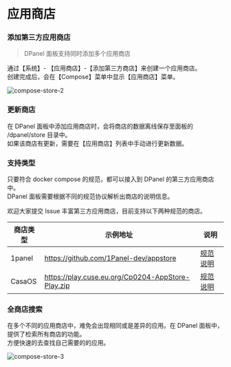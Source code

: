 # 应用商店

### 添加第三方应用商店

> DPanel 面板支持同时添加多个应用商店

通过【系统】- 【应用商店】-【添加第三方商店】来创建一个应用商店。\
创建完成后，会在【Compose】菜单中显示【应用商店】菜单。

![compose-store-2](https://cdn.w7.cc/dpanel/compose-store-2.png)

### 更新商店

在 DPanel 面板中添加应用商店时，会将商店的数据离线保存至面板的 /dpanel/store 目录中。\
如果该商店有更新，需要在【应用商店】列表中手动进行更新数据。

### 支持类型

只要符合 docker compose 的规范，都可以接入到 DPanel 的第三方应用商店中。\
DPanel 面板需要根据不同的规范协议解析出商店的说明信息。

欢迎大家提交 Issue 丰富第三方应用商店，目前支持以下两种规范的商店。

|商店类型|示例地址|说明|
|---|---|---|
|1panel|https://github.com/1Panel-dev/appstore|[规范说明](https://github.com/1Panel-dev/appstore/wiki/%E5%A6%82%E4%BD%95%E6%8F%90%E4%BA%A4%E8%87%AA%E5%B7%B1%E6%83%B3%E8%A6%81%E7%9A%84%E5%BA%94%E7%94%A8)|
|CasaOS|https://play.cuse.eu.org/Cp0204-AppStore-Play.zip|[规范说明](https://awesome.casaos.io/content/3rd-party-app-stores/create-your-first-custom-appstore.html)|

### 全商店搜索

在多个不同的应用商店中，难免会出现相同或是差异的应用。在 DPanel 面板中，提供了检索所有商店的功能。\
方便快速的去查找自己需要的的应用。

![compose-store-3](https://cdn.w7.cc/dpanel/compose-store-3.png)